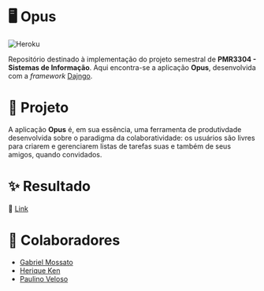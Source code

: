 # 🖥️ Opus

![Heroku](https://heroku-badge.herokuapp.com/?app=devopus)

Repositório destinado à implementação do projeto semestral de **PMR3304 - Sistemas de Informação**. Aqui encontra-se a aplicação **Opus**, desenvolvida com a *framework* [Dajngo](https://www.djangoproject.com/).

# 📝 Projeto

A aplicação **Opus** é, em sua essência, uma ferramenta de produtivdade desenvolvida sobre o paradigma da colaboratividade: os usuários são livres para criarem e gerenciarem listas de tarefas suas e também de seus amigos, quando convidados. 

# ✨ Resultado

🔗 [Link](http://devopus.herokuapp.com/)

# 🧙 Colaboradores

* [Gabriel Mossato](https://github.com/gvmossato)
* [Herique Ken](https://github.com/HenriqueKen)
* [Paulino Veloso](https://github.com/pfvelu)
